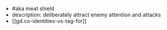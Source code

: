 
- #aka meat shield
- description: deliberately attract enemy attention and attacks
- [[gd.co-identities-vs-tag-for]]